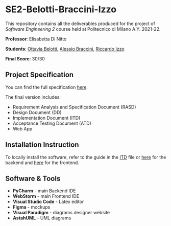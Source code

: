 # SE2-Belotti-Braccini-Izzo

This repository contains all the deliverables produced for the project of _Software Engineering 2_ course held at Politecnico di Milano A.Y. 2021-22.

**Professor**: Elisabetta Di Nitto

**Students**: [Ottavia Belotti](https://github.com/OttaviaBelotti), [Alessio Braccini](https://github.com/AlessioBraccini), [Riccardo Izzo](https://github.com/RiccardoIzzo)

**Final Score**: 30/30

## Project Specification
You can find the full specification [here](https://github.com/AlessioBraccini/SE2-Belotti-Braccini-Izzo/blob/main/01.%20Assignment%20RDD%20AY%202021-2022.pdf).

The final version includes:
* Requirement Analysis and Specification Document (RASD)
* Design Document (DD)
* Implementation Document (ITD)
* Acceptance Testing Document (ATD)
* Web App

## Installation Instruction
To locally install the software, refer to the guide in the [ITD](https://github.com/AlessioBraccini/SE2-Belotti-Braccini-Izzo/blob/main/DeliveryFolder/IT/ITD%20v1.0.pdf) file or [here](https://github.com/AlessioBraccini/SE2-Belotti-Braccini-Izzo/blob/main/IT/README.md) for the backend and [here](https://github.com/AlessioBraccini/SE2-Belotti-Braccini-Izzo/blob/main/IT/dream_frontend/dream_app/README.md) for the frontend.

## Software & Tools
* **PyCharm** - main Backend IDE
* **WebStorm** - main Frontend IDE
* **Visual Studio Code** - Latex editor
* **Figma** - mockups
* **Visual Paradigm** - diagrams designer website
* **AstahUML** - UML diagrams
